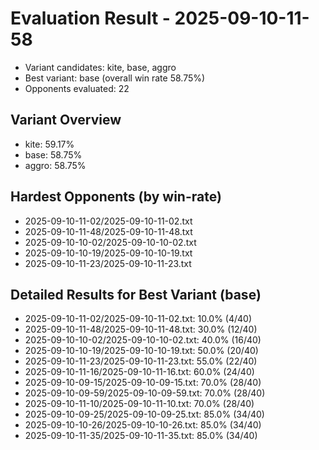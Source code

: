 # Evaluation Result - 2025-09-10-11-58

- Variant candidates: kite, base, aggro
- Best variant: base (overall win rate 58.75%)
- Opponents evaluated: 22

## Variant Overview
- kite: 59.17%
- base: 58.75%
- aggro: 58.75%

## Hardest Opponents (by win-rate)
- 2025-09-10-11-02/2025-09-10-11-02.txt
- 2025-09-10-11-48/2025-09-10-11-48.txt
- 2025-09-10-10-02/2025-09-10-10-02.txt
- 2025-09-10-10-19/2025-09-10-10-19.txt
- 2025-09-10-11-23/2025-09-10-11-23.txt

## Detailed Results for Best Variant (base)
- 2025-09-10-11-02/2025-09-10-11-02.txt: 10.0% (4/40)
- 2025-09-10-11-48/2025-09-10-11-48.txt: 30.0% (12/40)
- 2025-09-10-10-02/2025-09-10-10-02.txt: 40.0% (16/40)
- 2025-09-10-10-19/2025-09-10-10-19.txt: 50.0% (20/40)
- 2025-09-10-11-23/2025-09-10-11-23.txt: 55.0% (22/40)
- 2025-09-10-11-16/2025-09-10-11-16.txt: 60.0% (24/40)
- 2025-09-10-09-15/2025-09-10-09-15.txt: 70.0% (28/40)
- 2025-09-10-09-59/2025-09-10-09-59.txt: 70.0% (28/40)
- 2025-09-10-11-10/2025-09-10-11-10.txt: 70.0% (28/40)
- 2025-09-10-09-25/2025-09-10-09-25.txt: 85.0% (34/40)
- 2025-09-10-10-26/2025-09-10-10-26.txt: 85.0% (34/40)
- 2025-09-10-11-35/2025-09-10-11-35.txt: 85.0% (34/40)
